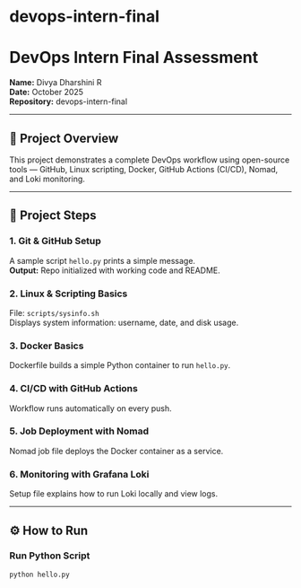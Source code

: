 # devops-intern-final
# DevOps Intern Final Assessment

**Name:** Divya Dharshini R  
**Date:** October 2025  
**Repository:** devops-intern-final  

---

## 🚀 Project Overview
This project demonstrates a complete DevOps workflow using open-source tools — GitHub, Linux scripting, Docker, GitHub Actions (CI/CD), Nomad, and Loki monitoring.

---

## 🧱 Project Steps

### 1. Git & GitHub Setup
A sample script `hello.py` prints a simple message.  
**Output:** Repo initialized with working code and README.

### 2. Linux & Scripting Basics
File: `scripts/sysinfo.sh`  
Displays system information: username, date, and disk usage.

### 3. Docker Basics
Dockerfile builds a simple Python container to run `hello.py`.

### 4. CI/CD with GitHub Actions
Workflow runs automatically on every push.

### 5. Job Deployment with Nomad
Nomad job file deploys the Docker container as a service.

### 6. Monitoring with Grafana Loki
Setup file explains how to run Loki locally and view logs.

---

## ⚙️ How to Run

### Run Python Script
```bash
python hello.py
